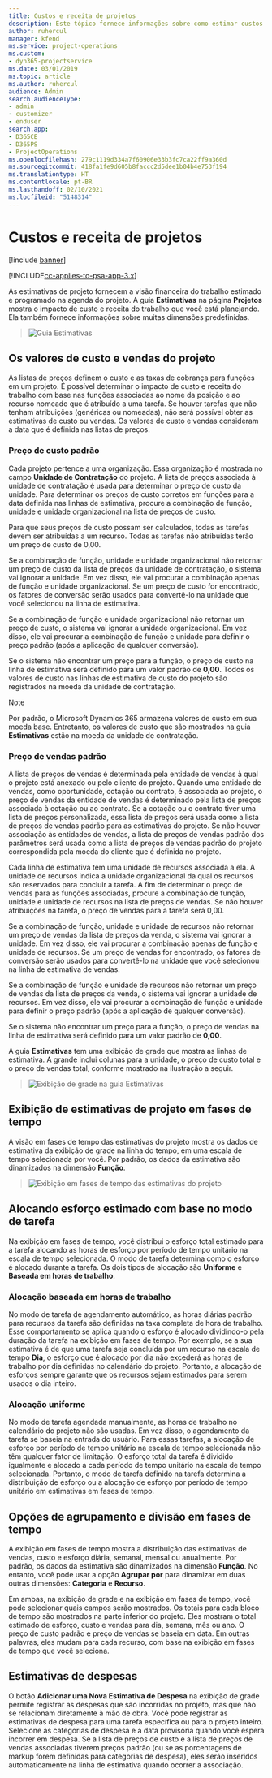```yaml
---
title: Custos e receita de projetos
description: Este tópico fornece informações sobre como estimar custos e receita de projeto.
author: ruhercul
manager: kfend
ms.service: project-operations
ms.custom:
- dyn365-projectservice
ms.date: 03/01/2019
ms.topic: article
ms.author: ruhercul
audience: Admin
search.audienceType:
- admin
- customizer
- enduser
search.app:
- D365CE
- D365PS
- ProjectOperations
ms.openlocfilehash: 279c1119d334a7f60906e33b3fc7ca22ff9a360d
ms.sourcegitcommit: 418fa1fe9d605b8faccc2d5dee1b04b4e753f194
ms.translationtype: HT
ms.contentlocale: pt-BR
ms.lasthandoff: 02/10/2021
ms.locfileid: "5148314"
---
```

# <a name="project-costs-and-revenue"></a>Custos e receita de projetos

[!include [banner](../includes/psa-now-project-operations.md)]

[!INCLUDE[cc-applies-to-psa-app-3.x](../includes/cc-applies-to-psa-app-3x.md)]

As estimativas de projeto fornecem a visão financeira do trabalho estimado e programado na agenda do projeto. A guia **Estimativas** na página **Projetos** mostra o impacto de custo e receita do trabalho que você está planejando. Ela também fornece informações sobre muitas dimensões predefinidas. 

> ![Guia Estimativas](media/project-5.png)

## <a name="cost-and-sales-values-of-the-project"></a>Os valores de custo e vendas do projeto

As listas de preços definem o custo e as taxas de cobrança para funções em um projeto. É possível determinar o impacto de custo e receita do trabalho com base nas funções associadas ao nome da posição e ao recurso nomeado que é atribuído a uma tarefa. Se houver tarefas que não tenham atribuições (genéricas ou nomeadas), não será possível obter as estimativas de custo ou vendas. Os valores de custo e vendas consideram a data que é definida nas listas de preços.

### <a name="default-cost-price"></a>Preço de custo padrão  

Cada projeto pertence a uma organização. Essa organização é mostrada no campo **Unidade de Contratação** do projeto. A lista de preços associada à unidade de contratação é usada para determinar o preço de custo da unidade. Para determinar os preços de custo corretos em funções para a data definida nas linhas de estimativa, procure a combinação de função, unidade e unidade organizacional na lista de preços de custo. 

Para que seus preços de custo possam ser calculados, todas as tarefas devem ser atribuídas a um recurso. Todas as tarefas não atribuídas terão um preço de custo de 0,00.

Se a combinação de função, unidade e unidade organizacional não retornar um preço de custo da lista de preços da unidade de contratação, o sistema vai ignorar a unidade. Em vez disso, ele vai procurar a combinação apenas de função e unidade organizacional. Se um preço de custo for encontrado, os fatores de conversão serão usados para convertê-lo na unidade que você selecionou na linha de estimativa.

Se a combinação de função e unidade organizacional não retornar um preço de custo, o sistema vai ignorar a unidade organizacional. Em vez disso, ele vai procurar a combinação de função e unidade para definir o preço padrão (após a aplicação de qualquer conversão).

Se o sistema não encontrar um preço para a função, o preço de custo na linha de estimativa será definido para um valor padrão de **0,00**. Todos os valores de custo nas linhas de estimativa de custo do projeto são registrados na moeda da unidade de contratação.

> [!NOTE]
> Por padrão, o Microsoft Dynamics 365 armazena valores de custo em sua moeda base. Entretanto, os valores de custo que são mostrados na guia **Estimativas** estão na moeda da unidade de contratação.  

### <a name="default-sales-price"></a>Preço de vendas padrão 

A lista de preços de vendas é determinada pela entidade de vendas à qual o projeto está anexado ou pelo cliente do projeto. Quando uma entidade de vendas, como oportunidade, cotação ou contrato, é associada ao projeto, o preço de vendas da entidade de vendas é determinado pela lista de preços associada à cotação ou ao contrato. Se a cotação ou o contrato tiver uma lista de preços personalizada, essa lista de preços será usada como a lista de preços de vendas padrão para as estimativas do projeto. Se não houver associação às entidades de vendas, a lista de preços de vendas padrão dos parâmetros será usada como a lista de preços de vendas padrão do projeto correspondida pela moeda do cliente que é definida no projeto.

Cada linha de estimativa tem uma unidade de recursos associada a ela. A unidade de recursos indica a unidade organizacional da qual os recursos são reservados para concluir a tarefa. A fim de determinar o preço de vendas para as funções associadas, procure a combinação de função, unidade e unidade de recursos na lista de preços de vendas. Se não houver atribuições na tarefa, o preço de vendas para a tarefa será 0,00.

Se a combinação de função, unidade e unidade de recursos não retornar um preço de vendas da lista de preços da venda, o sistema vai ignorar a unidade. Em vez disso, ele vai procurar a combinação apenas de função e unidade de recursos. Se um preço de vendas for encontrado, os fatores de conversão serão usados para convertê-lo na unidade que você selecionou na linha de estimativa de vendas. 

Se a combinação de função e unidade de recursos não retornar um preço de vendas da lista de preços da venda, o sistema vai ignorar a unidade de recursos. Em vez disso, ele vai procurar a combinação de função e unidade para definir o preço padrão (após a aplicação de qualquer conversão).

Se o sistema não encontrar um preço para a função, o preço de vendas na linha de estimativa será definido para um valor padrão de **0,00**.

A guia **Estimativas** tem uma exibição de grade que mostra as linhas de estimativa. A grande inclui colunas para a unidade, o preço de custo total e o preço de vendas total, conforme mostrado na ilustração a seguir. 

> ![Exibição de grade na guia Estimativas](media/project-6.png)

## <a name="time-phased-view-of-project-estimates"></a>Exibição de estimativas de projeto em fases de tempo

A visão em fases de tempo das estimativas do projeto mostra os dados de estimativa da exibição de grade na linha do tempo, em uma escala de tempo selecionada por você. Por padrão, os dados da estimativa são dinamizados na dimensão **Função**.

> ![Exibição em fases de tempo das estimativas do projeto](media/project-7.png)

## <a name="allocating-estimated-effort-based-on-the-task-mode"></a>Alocando esforço estimado com base no modo de tarefa

Na exibição em fases de tempo, você distribui o esforço total estimado para a tarefa alocando as horas de esforço por período de tempo unitário na escala de tempo selecionada. O modo de tarefa determina como o esforço é alocado durante a tarefa. Os dois tipos de alocação são **Uniforme** e **Baseada em horas de trabalho**.

### <a name="work-hours-based-allocation"></a>Alocação baseada em horas de trabalho
 
No modo de tarefa de agendamento automático, as horas diárias padrão para recursos da tarefa são definidas na taxa completa de hora de trabalho. Esse comportamento se aplica quando o esforço é alocado dividindo-o pela duração da tarefa na exibição em fases de tempo. Por exemplo, se a sua estimativa é de que uma tarefa seja concluída por um recurso na escala de tempo **Dia**, o esforço que é alocado por dia não excederá as horas de trabalho por dia definidas no calendário do projeto. Portanto, a alocação de esforços sempre garante que os recursos sejam estimados para serem usados o dia inteiro.

### <a name="even-allocation"></a>Alocação uniforme

No modo de tarefa agendada manualmente, as horas de trabalho no calendário do projeto não são usadas. Em vez disso, o agendamento da tarefa se baseia na entrada do usuário. Para essas tarefas, a alocação de esforço por período de tempo unitário na escala de tempo selecionada não têm qualquer fator de limitação. O esforço total da tarefa é dividido igualmente e alocado a cada período de tempo unitário na escala de tempo selecionada. Portanto, o modo de tarefa definido na tarefa determina a distribuição de esforço ou a alocação de esforço por período de tempo unitário em estimativas em fases de tempo.

## <a name="grouping-and-time-phasing-options"></a>Opções de agrupamento e divisão em fases de tempo

A exibição em fases de tempo mostra a distribuição das estimativas de vendas, custo e esforço diária, semanal, mensal ou anualmente. Por padrão, os dados da estimativa são dinamizados na dimensão **Função**. No entanto, você pode usar a opção **Agrupar por** para dinamizar em duas outras dimensões: **Categoria** e **Recurso**.

Em ambas, na exibição de grade e na exibição em fases de tempo, você pode selecionar quais campos serão mostrados. Os totais para cada bloco de tempo são mostrados na parte inferior do projeto. Eles mostram o total estimado de esforço, custo e vendas para dia, semana, mês ou ano. O preço de custo padrão e preço de vendas se baseia em data. Em outras palavras, eles mudam para cada recurso, com base na exibição em fases de tempo que você seleciona.

## <a name="expense-estimates"></a>Estimativas de despesas

O botão **Adicionar uma Nova Estimativa de Despesa** na exibição de grade permite registrar as despesas que são incorridas no projeto, mas que não se relacionam diretamente à mão de obra. Você pode registrar as estimativas de despesa para uma tarefa específica ou para o projeto inteiro. Selecione as categorias de despesa e a data provisória quando você espera incorrer em despesa. Se a lista de preços de custo e a lista de preços de vendas associadas tiverem preços padrão (ou se as porcentagens de markup forem definidas para categorias de despesa), eles serão inseridos automaticamente na linha de estimativa quando ocorrer a associação.
